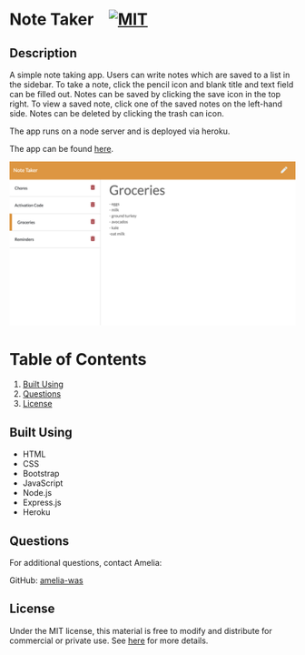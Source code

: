 # Note Taker &nbsp;&nbsp;&nbsp;[![MIT](https://img.shields.io/badge/license-MIT-yellow?style=for-the-badge)](https://shields.io/)

## Description

A simple note taking app. Users can write notes which are saved to a list in the sidebar. To take a note, click the pencil icon and blank title and text field can be filled out. Notes can be saved by clicking the save icon in the top right. To view a saved note, click one of the saved notes on the left-hand side. Notes can be deleted by clicking the trash can icon. 

The app runs on a node server and is deployed via heroku.

The app can be found [here](https://polar-sea-04536.herokuapp.com/).

![Note Taker Screenshot](./public/assets/images/notetaker-screenshot.png)

# Table of Contents
1. [Built Using](#built-using)
2. [Questions](#questions)
3. [License](#license)

## Built Using
- HTML
- CSS
- Bootstrap
- JavaScript
- Node.js
- Express.js
- Heroku

## Questions
For additional questions, contact Amelia:

GitHub: [amelia-was](https://github.com/amelia-was)

## License
Under the MIT license, this material is free to modify and distribute for commercial or private use. See [here](https://opensource.org/licenses/MIT) for more details.